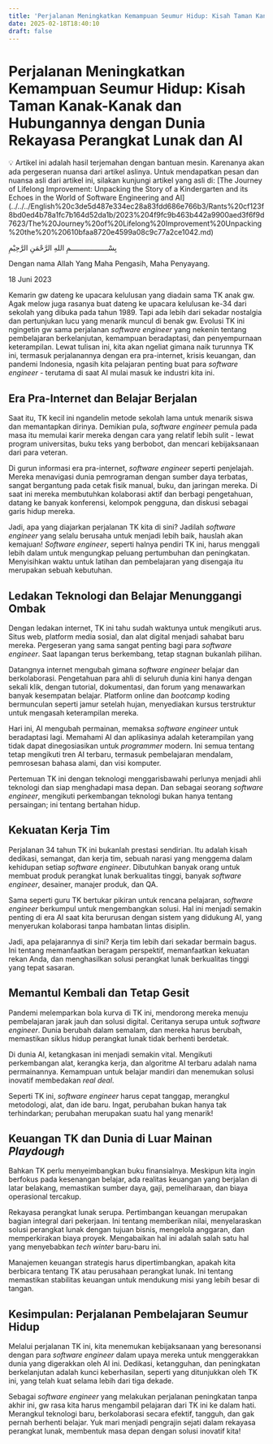 ```yaml
---
title: 'Perjalanan Meningkatkan Kemampuan Seumur Hidup: Kisah Taman Kanak-Kanak dan Hubungannya dengan Dunia Rekayasa Perangkat Lunak dan AI'
date: 2025-02-18T18:40:10
draft: false
---
```


# Perjalanan Meningkatkan Kemampuan Seumur Hidup: Kisah Taman Kanak-Kanak dan Hubungannya dengan Dunia Rekayasa Perangkat Lunak dan AI

<aside>
💡 Artikel ini adalah hasil terjemahan dengan bantuan mesin. Karenanya akan ada pergeseran nuansa dari artikel aslinya. Untuk mendapatkan pesan dan  nuansa asli dari artikel ini, silakan kunjungi artikel yang asli di: [The Journey of Lifelong Improvement: Unpacking the Story of a Kindergarten and its Echoes in the World of Software Engineering and AI](../../../English%20c3de5d487e334ec28a83fdd686e766b3/Rants%20cf123f8bd0ed4b78a1fc7b164d52da1b/2023%204f9fc9b463b442a9900aed3f6f9d7623/The%20Journey%20of%20Lifelong%20Improvement%20Unpacking%20the%20%20610bfaa8720e4599a08c9c77a2ce1042.md)

</aside>

بِسْــــــــــــــــــمِ اللهِ الرَّحْمَنِ الرَّحِيْمِ

Dengan nama Allah Yang Maha Pengasih, Maha Penyayang.

18 Juni 2023

Kemarin gw dateng ke upacara kelulusan yang diadain sama TK anak gw. Agak melow juga rasanya buat dateng ke upacara kelulusan ke-34 dari sekolah yang dibuka pada tahun 1989. Tapi ada lebih dari sekadar nostalgia dan pertunjukan lucu yang menarik muncul di benak gw. Evolusi TK ini ngingetin gw sama perjalanan _software engineer_ yang nekenin tentang pembelajaran berkelanjutan, kemampuan beradaptasi, dan penyempurnaan keterampilan. Lewat tulisan ini, kita akan ngeliat gimana naik turunnya TK ini, termasuk perjalanannya dengan era pra-internet, krisis keuangan, dan pandemi Indonesia, ngasih kita pelajaran penting buat para _software engineer_ - terutama di saat AI mulai masuk ke industri kita ini.

## Era Pra-Internet dan Belajar Berjalan

Saat itu, TK kecil ini ngandelin metode sekolah lama untuk menarik siswa dan memantapkan dirinya. Demikian pula, _software engineer_ pemula pada masa itu memulai karir mereka dengan cara yang relatif lebih sulit - lewat program universitas, buku teks yang berbobot, dan mencari kebijaksanaan dari para veteran.

Di gurun informasi era pra-internet, _software engineer_ seperti penjelajah. Mereka menavigasi dunia pemrograman dengan sumber daya terbatas, sangat bergantung pada cetak fisik manual, buku, dan jaringan mereka. Di saat ini mereka membutuhkan kolaborasi aktif dan berbagi pengetahuan, datang ke banyak konferensi, kelompok pengguna, dan diskusi sebagai garis hidup mereka.

Jadi, apa yang diajarkan perjalanan TK kita di sini? Jadilah _software engineer_ yang selalu berusaha untuk menjadi lebih baik, hauslah akan kemajuan! _Software engineer_, seperti halnya pendiri TK ini, harus menggali lebih dalam untuk mengungkap peluang pertumbuhan dan peningkatan. Menyisihkan waktu untuk latihan dan pembelajaran yang disengaja itu merupakan sebuah kebutuhan.

## Ledakan Teknologi dan Belajar Menunggangi Ombak

Dengan ledakan internet, TK ini tahu sudah waktunya untuk mengikuti arus. Situs web, platform media sosial, dan alat digital menjadi sahabat baru mereka. Pergeseran yang sama sangat penting bagi para _software engineer_. Saat lapangan terus berkembang, tetap stagnan bukanlah pilihan.

Datangnya internet mengubah gimana _software engineer_ belajar dan berkolaborasi. Pengetahuan para ahli di seluruh dunia kini hanya dengan sekali klik, dengan tutorial, dokumentasi, dan forum yang menawarkan banyak kesempatan belajar. Platform online dan _bootcamp_ koding bermunculan seperti jamur setelah hujan, menyediakan kursus terstruktur untuk mengasah keterampilan mereka.

Hari ini, AI mengubah permainan, memaksa _software engineer_ untuk beradaptasi lagi. Memahami AI dan aplikasinya adalah keterampilan yang tidak dapat dinegosiasikan untuk _programmer_ modern. Ini semua tentang tetap mengikuti tren AI terbaru, termasuk pembelajaran mendalam, pemrosesan bahasa alami, dan visi komputer.

Pertemuan TK ini dengan teknologi menggarisbawahi perlunya menjadi ahli teknologi dan siap menghadapi masa depan. Dan sebagai seorang _software engineer_, mengikuti perkembangan teknologi bukan hanya tentang persaingan; ini tentang bertahan hidup.

## Kekuatan Kerja Tim

Perjalanan 34 tahun TK ini bukanlah prestasi sendirian. Itu adalah kisah dedikasi, semangat, dan kerja tim, sebuah narasi yang menggema dalam kehidupan setiap _software engineer_. Dibutuhkan banyak orang untuk membuat produk perangkat lunak berkualitas tinggi, banyak _software engineer_, desainer, manajer produk, dan QA.

Sama seperti guru TK bertukar pikiran untuk rencana pelajaran, _software engineer_ berkumpul untuk mengembangkan solusi. Hal ini menjadi semakin penting di era AI saat kita berurusan dengan sistem yang didukung AI, yang menyerukan kolaborasi tanpa hambatan lintas disiplin.

Jadi, apa pelajarannya di sini? Kerja tim lebih dari sekadar bermain bagus. Ini tentang memanfaatkan beragam perspektif, memanfaatkan kekuatan rekan Anda, dan menghasilkan solusi perangkat lunak berkualitas tinggi yang tepat sasaran.

## Memantul Kembali dan Tetap Gesit

Pandemi melemparkan bola kurva di TK ini, mendorong mereka menuju pembelajaran jarak jauh dan solusi digital. Ceritanya serupa untuk _software engineer_. Dunia berubah dalam semalam, dan mereka harus berubah, memastikan siklus hidup perangkat lunak tidak berhenti berdetak.

Di dunia AI, ketangkasan ini menjadi semakin vital. Mengikuti perkembangan alat, kerangka kerja, dan algoritme AI terbaru adalah nama permainannya. Kemampuan untuk belajar mandiri dan menemukan solusi inovatif membedakan _real deal_.

Seperti TK ini, _software engineer_ harus cepat tanggap, merangkul metodologi, alat, dan ide baru. Ingat, perubahan bukan hanya tak terhindarkan; perubahan merupakan suatu hal yang menarik!

## Keuangan TK dan Dunia di Luar Mainan _Playdough_

Bahkan TK perlu menyeimbangkan buku finansialnya. Meskipun kita ingin berfokus pada kesenangan belajar, ada realitas keuangan yang berjalan di latar belakang, memastikan sumber daya, gaji, pemeliharaan, dan biaya operasional tercakup.

Rekayasa perangkat lunak serupa. Pertimbangan keuangan merupakan bagian integral dari pekerjaan. Ini tentang memberikan nilai, menyelaraskan solusi perangkat lunak dengan tujuan bisnis, mengelola anggaran, dan memperkirakan biaya proyek. Mengabaikan hal ini adalah salah satu hal yang menyebabkan _tech winter_ baru-baru ini.

Manajemen keuangan strategis harus dipertimbangkan, apakah kita berbicara tentang TK atau perusahaan perangkat lunak. Ini tentang memastikan stabilitas keuangan untuk mendukung misi yang lebih besar di tangan.

## Kesimpulan: Perjalanan Pembelajaran Seumur Hidup

Melalui perjalanan TK ini, kita menemukan kebijaksanaan yang beresonansi dengan para _software engineer_ dalam upaya mereka untuk menggerakkan dunia yang digerakkan oleh AI ini. Dedikasi, ketangguhan, dan peningkatan berkelanjutan adalah kunci keberhasilan, seperti yang ditunjukkan oleh TK ini, yang telah kuat selama lebih dari tiga dekade.

Sebagai _software engineer_ yang melakukan perjalanan peningkatan tanpa akhir ini, gw rasa kita harus mengambil pelajaran dari TK ini ke dalam hati. Merangkul teknologi baru, berkolaborasi secara efektif, tangguh, dan gak pernah berhenti belajar. Yuk mari menjadi pengrajin sejati dalam rekayasa perangkat lunak, membentuk masa depan dengan solusi inovatif kita!
